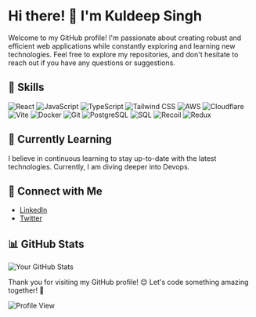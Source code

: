 # Hi there! 👋 I'm Kuldeep Singh

Welcome to my GitHub profile! I'm passionate about creating robust and efficient web applications while constantly exploring and learning new technologies. Feel free to explore my repositories, and don't hesitate to reach out if you have any questions or suggestions.

## 🚀 Skills

![React](https://img.shields.io/badge/React-61DAFB?style=for-the-badge&logo=react&logoColor=white)
![JavaScript](https://img.shields.io/badge/JavaScript-F7DF1E?style=for-the-badge&logo=javascript&logoColor=black)
![TypeScript](https://img.shields.io/badge/TypeScript-007ACC?style=for-the-badge&logo=typescript&logoColor=white)
![Tailwind CSS](https://img.shields.io/badge/Tailwind_CSS-38B2AC?style=for-the-badge&logo=tailwind-css&logoColor=white)
![AWS](https://img.shields.io/badge/AWS-232F3E?style=for-the-badge&logo=amazon-aws&logoColor=white)
![Cloudflare](https://img.shields.io/badge/Cloudflare-F38020?style=for-the-badge&logo=cloudflare&logoColor=white)
![Vite](https://img.shields.io/badge/Vite-646CFF?style=for-the-badge&logo=vite&logoColor=white)
![Docker](https://img.shields.io/badge/Docker-2496ED?style=for-the-badge&logo=docker&logoColor=white)
![Git](https://img.shields.io/badge/Git-F05032?style=for-the-badge&logo=git&logoColor=white)
![PostgreSQL](https://img.shields.io/badge/PostgreSQL-4169E1?style=for-the-badge&logo=postgresql&logoColor=white)
![SQL](https://img.shields.io/badge/SQL-025E8C?style=for-the-badge&logo=sqlite&logoColor=white)
![Recoil](https://img.shields.io/badge/Recoil-4B99E5?style=for-the-badge&logo=recoil&logoColor=white)
![Redux](https://img.shields.io/badge/Redux-764ABC?style=for-the-badge&logo=redux&logoColor=white)
## 🌱 Currently Learning

I believe in continuous learning to stay up-to-date with the latest technologies. Currently, I am diving deeper into Devops.


## 🔗 Connect with Me

- [LinkedIn](https://www.linkedin.com/in/kuldeep-singh-8b4313225/)
- [Twitter](https://twitter.com/kuldeep10346906)

## 📊 GitHub Stats

![Your GitHub Stats](https://github-readme-stats.vercel.app/api?username=kuldeep246&show_icons=true&theme=radical)

Thank you for visiting my GitHub profile! 😊 Let's code something amazing together! 🚀

![Profile View](https://komarev.com/ghpvc/?username=kuldeep246&color=FAC151)
